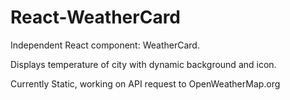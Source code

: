 # React-WeatherCard
Independent React component: WeatherCard. 

Displays temperature of city with dynamic background and icon.

Currently Static, working on API request to OpenWeatherMap.org
